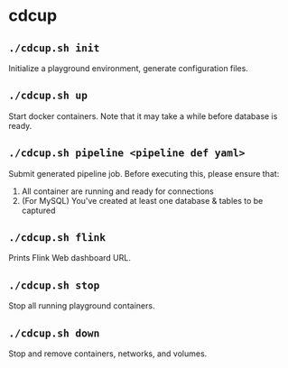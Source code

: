 # cdcup

## `./cdcup.sh init`

Initialize a playground environment, generate configuration files.

## `./cdcup.sh up`

Start docker containers. Note that it may take a while before database is ready.

## `./cdcup.sh pipeline <pipeline def yaml>`

Submit generated pipeline job. Before executing this, please ensure that:

1. All container are running and ready for connections
2. (For MySQL) You've created at least one database & tables to be captured

## `./cdcup.sh flink`

Prints Flink Web dashboard URL.

## `./cdcup.sh stop`

Stop all running playground containers.

## `./cdcup.sh down`

Stop and remove containers, networks, and volumes.
